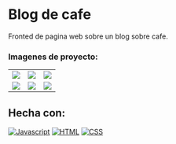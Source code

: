 # Blog de cafe

Fronted de pagina web sobre un blog sobre cafe.

### Imagenes de proyecto:

<table style="width:100%">
  <tr>
    <td>
  		<img src="https://user-images.githubusercontent.com/113802499/190945756-fd2d70ef-779c-4c63-aec7-7a8f92791558.png">
	  </td>
    <td>
  		<img src="https://user-images.githubusercontent.com/113802499/190945790-659606d5-70a4-40f7-bec3-f4401ee3963f.png">
	  </td>
    <td>
  		<img src="https://user-images.githubusercontent.com/113802499/190945814-b75a4b6d-4ee7-494b-9314-995ed71fb3bd.png">
	  </td>
  </tr>
  <tr>
    <td>
  		<img src="https://user-images.githubusercontent.com/113802499/190945831-c468414a-086b-4090-beff-f9c503c8c3d9.png">
	  </td>
    <td>
  		<img src="https://user-images.githubusercontent.com/113802499/190945852-d85b3908-5927-4906-abd6-948f4d6d07ef.png">
	  </td>
    <td>
  		<img src="https://user-images.githubusercontent.com/113802499/190945875-ea497806-40e4-4548-8dda-c134e17cafed.png">
	  </td>
  </tr>
</table>

## Hecha con: 
[![Javascript](https://img.shields.io/badge/JavaScript-F7DF1E?style=for-the-badge&logo=javascript&logoColor=black)]()
[![HTML](https://img.shields.io/badge/HTML5-E34F26?style=for-the-badge&logo=html5&logoColor=white)]()
[![CSS](https://img.shields.io/badge/CSS3-1572B6?style=for-the-badge&logo=css3&logoColor=white)]()
